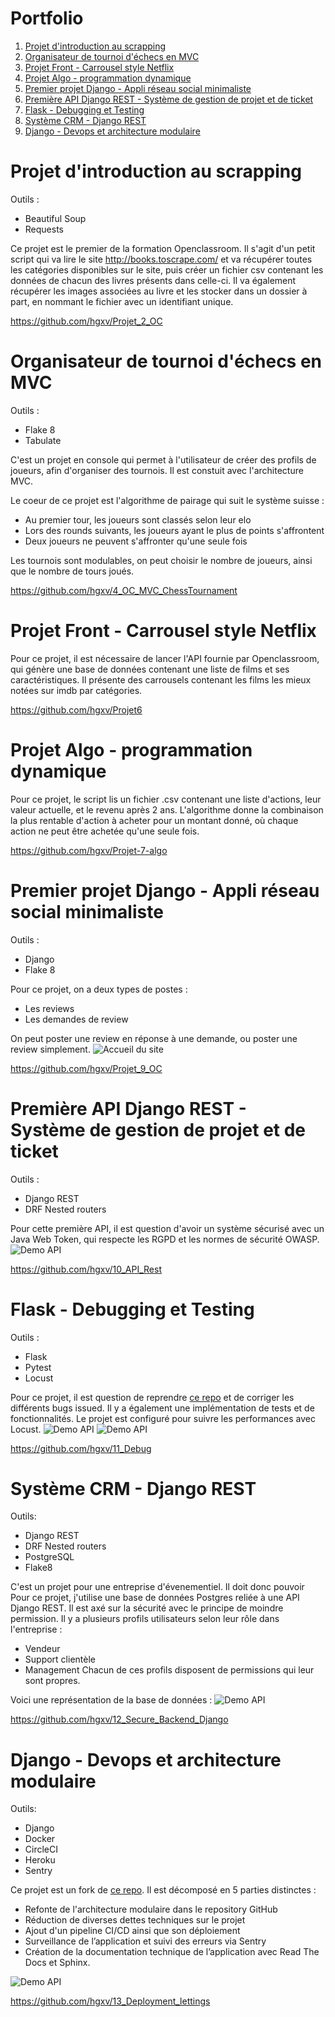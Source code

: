 # Portfolio

1. [Projet d'introduction au scrapping](#projet-dintroduction-au-scrapping)
2. [Organisateur de tournoi d'échecs en MVC](#organisateur-de-tournoi-déchecs-en-mvc)
3. [Projet Front - Carrousel style Netflix](#projet-front---carrousel-style-netflix)
4. [Projet Algo - programmation dynamique](#projet-algo---programmation-dynamique)
5. [Premier projet Django - Appli réseau social minimaliste](#premier-projet-django---appli-réseau-social-minimaliste)
6. [Première API Django REST - Système de gestion de projet et de ticket](#première-api-django-rest---système-de-gestion-de-projet-et-de-ticket)
7. [Flask - Debugging et Testing](#flask---debugging-et-testing)
8. [Système CRM - Django REST](#système-crm---django-rest)
9. [Django - Devops et architecture modulaire](#django---devops-et-architecture-modulaire)

# Projet d'introduction au scrapping

Outils :   

- Beautiful Soup  
- Requests  

Ce projet est le premier de la formation Openclassroom. Il s'agit d'un petit script qui va lire le site http://books.toscrape.com/
et va récupérer toutes les catégories disponibles sur le site, puis créer un fichier csv contenant les données de chacun des livres
présents dans celle-ci.
Il va également récupérer les images associées au livre et les stocker dans un dossier à part, en nommant le fichier avec
un identifiant unique.

https://github.com/hgxv/Projet_2_OC

# Organisateur de tournoi d'échecs en MVC

Outils :  

- Flake 8  
- Tabulate  

C'est un projet en console qui permet à l'utilisateur de créer des profils de joueurs, afin d'organiser des tournois.
Il est constuit avec l'architecture MVC.

Le coeur de ce projet est l'algorithme de pairage qui suit le système suisse :
- Au premier tour, les joueurs sont classés selon leur elo
- Lors des rounds suivants, les joueurs ayant le plus de points s'affrontent
- Deux joueurs ne peuvent s'affronter qu'une seule fois

Les tournois sont modulables, on peut choisir le nombre de joueurs, ainsi que le nombre de tours joués.

https://github.com/hgxv/4_OC_MVC_ChessTournament

# Projet Front - Carrousel style Netflix

Pour ce projet, il est nécessaire de lancer l'API fournie par Openclassroom, qui génère une base de données
contenant une liste de films et ses caractéristiques.
Il présente des carrousels contenant les films les mieux notées sur imdb par catégories.

https://github.com/hgxv/Projet6

# Projet Algo - programmation dynamique

Pour ce projet, le script lis un fichier .csv contenant une liste d'actions, leur valeur actuelle, et le revenu après 2 ans.
L'algorithme donne la combinaison la plus rentable d'action à acheter pour un montant donné, où chaque action ne peut
être achetée qu'une seule fois.

https://github.com/hgxv/Projet-7-algo

# Premier projet Django - Appli réseau social minimaliste

Outils :  

- Django  
- Flake 8  

Pour ce projet, on a deux types de postes :
- Les reviews
- Les demandes de review

On peut poster une review en réponse à une demande, ou poster une review simplement.
![Accueil du site](/images/9.PNG)

https://github.com/hgxv/Projet_9_OC

# Première API Django REST - Système de gestion de projet et de ticket

Outils :  

- Django REST  
- DRF Nested routers  

Pour cette première API, il est question d'avoir un système sécurisé avec un Java Web Token, qui respecte les RGPD et les
normes de sécurité OWASP.
![Demo API](/images/10_Rest.PNG)

https://github.com/hgxv/10_API_Rest

# Flask - Debugging et Testing

Outils :  

- Flask  
- Pytest  
- Locust  

Pour ce projet, il est question de reprendre [ce repo](https://github.com/OpenClassrooms-Student-Center/Python_Testing) et de corriger les différents bugs issued.
Il y a également une implémentation de tests et de fonctionnalités. Le projet est configuré pour suivre les performances avec Locust.
![Demo API](/images/11_show.PNG)
![Demo API](/images/11_locust.PNG)

https://github.com/hgxv/11_Debug

# Système CRM - Django REST

Outils:  

- Django REST  
- DRF Nested routers  
- PostgreSQL  
- Flake8  

C'est un projet pour une entreprise d'évenementiel. Il doit donc pouvoir 
Pour ce projet, j'utilise une base de données Postgres reliée à une API Django REST. Il est axé sur la sécurité avec le principe
de moindre permission.
Il y a plusieurs profils utilisateurs selon leur rôle dans l'entreprise :
- Vendeur
- Support clientèle
- Management
Chacun de ces profils disposent de permissions qui leur sont propres.

Voici une représentation de la base de données :
![Demo API](/images/12_bdd.png)

https://github.com/hgxv/12_Secure_Backend_Django

# Django - Devops et architecture modulaire

Outils:  

- Django  
- Docker  
- CircleCI  
- Heroku  
- Sentry  

Ce projet est un fork de [ce repo](https://github.com/OpenClassrooms-Student-Center/Python-OC-Lettings-FR).
Il est décomposé en 5 parties distinctes :

- Refonte de l'architecture modulaire dans le repository GitHub
- Réduction de diverses dettes techniques sur le projet
- Ajout d'un pipeline CI/CD ainsi que son déploiement
- Surveillance de l’application et suivi des erreurs via Sentry
- Création de la documentation technique de l’application avec Read The Docs et Sphinx.

![Demo API](/images/13_show.PNG)

https://github.com/hgxv/13_Deployment_lettings
